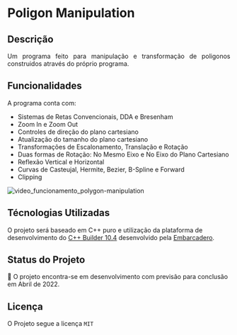 # Poligon Manipulation

## Descrição
<p align="justify">
Um programa feito para manipulação e transformação de poligonos construidos através do próprio programa.
<p/>
 
## Funcionalidades
A programa conta com:
- Sistemas de Retas Convencionais, DDA e Bresenham
- Zoom In e Zoom Out
- Controles de direção do plano cartesiano
- Atualização do tamanho do plano cartesiano
- Transformações de Escalonamento, Translação e Rotação
- Duas formas de Rotação: No Mesmo Eixo e No Eixo do Plano Cartesiano
- Reflexão Vertical e Horizontal 
- Curvas de Casteujal, Hermite, Bezier, B-Spline e Forward
- Clipping

![video_funcionamento_polygon-manipulation](https://media1.giphy.com/media/WKLDLeT8VQkLjNJGpS/giphy.gif)

## Técnologias Utilizadas
O projeto será baseado em C++ puro e utilização da plataforma de desenvolvimento do [C++ Builder 10.4](https://www.embarcadero.com/br/products/cbuilder) desenvolvido pela [Embarcadero](https://www.embarcadero.com/br/).

## Status do Projeto
:construction: O projeto encontra-se em desenvolvimento com previsão para conclusão em Abril de 2022.

## Licença
O Projeto segue a licença `MIT`
